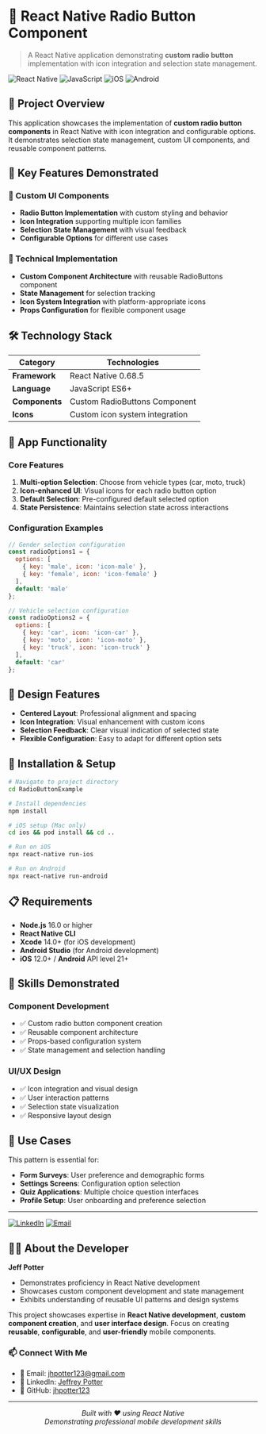 # 🔘 React Native Radio Button Component

> A React Native application demonstrating **custom radio button** implementation with icon integration and selection state management.

![React Native](https://img.shields.io/badge/React%20Native-0.68.5-blue?style=for-the-badge&logo=react)
![JavaScript](https://img.shields.io/badge/JavaScript-ES6+-yellow?style=for-the-badge&logo=javascript)
![iOS](https://img.shields.io/badge/iOS-Compatible-lightgrey?style=for-the-badge&logo=apple)
![Android](https://img.shields.io/badge/Android-Compatible-green?style=for-the-badge&logo=android)

## 🌟 Project Overview

This application showcases the implementation of **custom radio button components** in React Native with icon integration and configurable options. It demonstrates selection state management, custom UI components, and reusable component patterns.

## 🎯 Key Features Demonstrated

### 🎨 Custom UI Components
- **Radio Button Implementation** with custom styling and behavior
- **Icon Integration** supporting multiple icon families
- **Selection State Management** with visual feedback
- **Configurable Options** for different use cases

### 🔧 Technical Implementation
- **Custom Component Architecture** with reusable RadioButtons component
- **State Management** for selection tracking
- **Icon System Integration** with platform-appropriate icons
- **Props Configuration** for flexible component usage

## 🛠️ Technology Stack

| Category | Technologies |
|----------|-------------|
| **Framework** | React Native 0.68.5 |
| **Language** | JavaScript ES6+ |
| **Components** | Custom RadioButtons Component |
| **Icons** | Custom icon system integration |

## 📱 App Functionality

### Core Features
1. **Multi-option Selection**: Choose from vehicle types (car, moto, truck)
2. **Icon-enhanced UI**: Visual icons for each radio button option
3. **Default Selection**: Pre-configured default selected option
4. **State Persistence**: Maintains selection state across interactions

### Configuration Examples

```javascript
// Gender selection configuration
const radioOptions1 = {
  options: [
    { key: 'male', icon: 'icon-male' },
    { key: 'female', icon: 'icon-female' }
  ],
  default: 'male'
};

// Vehicle selection configuration
const radioOptions2 = {
  options: [
    { key: 'car', icon: 'icon-car' },
    { key: 'moto', icon: 'icon-moto' },
    { key: 'truck', icon: 'icon-truck' }
  ],
  default: 'car'
};
```

## 🎨 Design Features

- **Centered Layout**: Professional alignment and spacing
- **Icon Integration**: Visual enhancement with custom icons
- **Selection Feedback**: Clear visual indication of selected state
- **Flexible Configuration**: Easy to adapt for different option sets

## 🚀 Installation & Setup

```bash
# Navigate to project directory
cd RadioButtonExample

# Install dependencies
npm install

# iOS setup (Mac only)
cd ios && pod install && cd ..

# Run on iOS
npx react-native run-ios

# Run on Android
npx react-native run-android
```

## 📋 Requirements

- **Node.js** 16.0 or higher
- **React Native CLI**
- **Xcode** 14.0+ (for iOS development)
- **Android Studio** (for Android development)
- **iOS** 12.0+ / **Android** API level 21+

## 🎯 Skills Demonstrated

### **Component Development**
- ✅ Custom radio button component creation
- ✅ Reusable component architecture
- ✅ Props-based configuration system
- ✅ State management and selection handling

### **UI/UX Design**
- ✅ Icon integration and visual design
- ✅ User interaction patterns
- ✅ Selection state visualization
- ✅ Responsive layout design

## 🔮 Use Cases

This pattern is essential for:
- **Form Surveys**: User preference and demographic forms
- **Settings Screens**: Configuration option selection
- **Quiz Applications**: Multiple choice question interfaces
- **Profile Setup**: User onboarding and preference selection

---

[![LinkedIn](https://img.shields.io/badge/LinkedIn-Connect-blue.svg)](https://www.linkedin.com/in/jeffrey-potter-14196028/)
[![Email](https://img.shields.io/badge/Email-Contact-red.svg)](mailto:jhpotter123@gmail.com)

## 👨‍💻 About the Developer

**Jeff Potter**
- Demonstrates proficiency in React Native development
- Showcases custom component development and state management
- Exhibits understanding of reusable UI patterns and design systems

This project showcases expertise in **React Native development**, **custom component creation**, and **user interface design**. Focus on creating **reusable**, **configurable**, and **user-friendly** mobile components.

### 📫 Connect With Me
- 📧 Email: [jhpotter123@gmail.com](mailto:jhpotter123@gmail.com)
- 💼 LinkedIn: [Jeffrey Potter](https://www.linkedin.com/in/jeffrey-potter-14196028/)
- 🐙 GitHub: [jhpotter123](https://github.com/jhpotter123)

---

<p align="center">
  <i>Built with ❤️ using React Native</i><br>
  <i>Demonstrating professional mobile development skills</i>
</p>